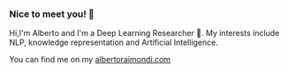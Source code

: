 ### Nice to meet you! 👋
Hi,I'm Alberto and I'm a Deep Learning Researcher 🧠.
My interests include NLP, knowledge representation and Artificial Intelligence.

You can find me on my [albertoraimondi.com](website)
